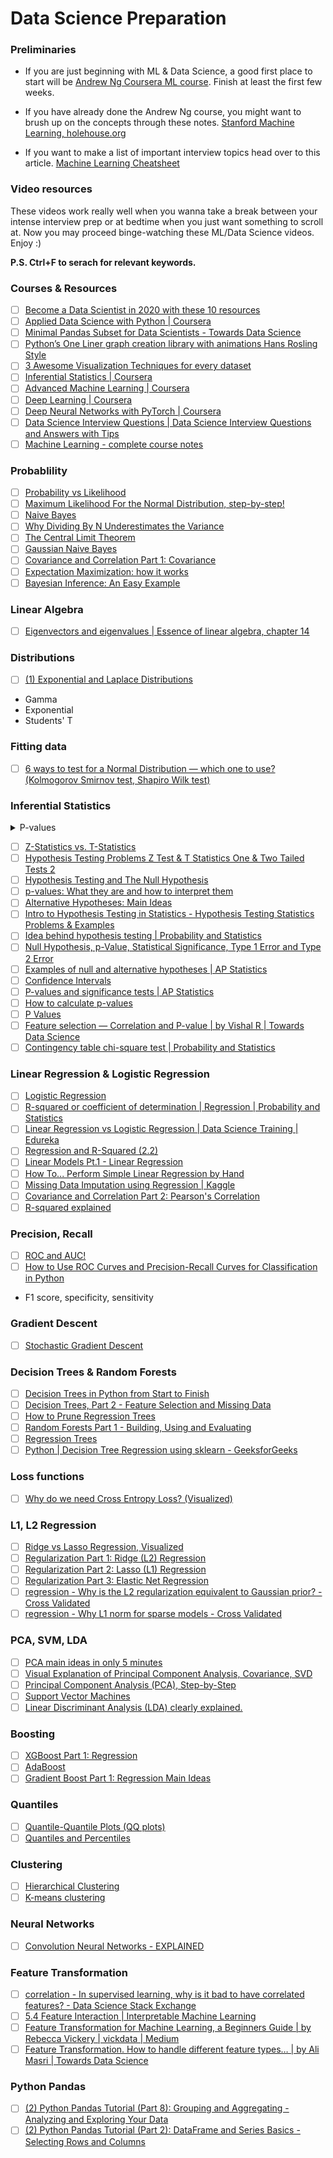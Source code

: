 # Data Science Preparation

### Preliminaries

 - If you are just beginning with ML & Data Science, a good first place to start will be [Andrew Ng Coursera ML course](https://www.coursera.org/learn/machine-learning). Finish at least the first few weeks.

 - If you have already done the Andrew Ng course, you might want to brush up on the concepts through these notes. [Stanford Machine Learning, holehouse.org](https://www.holehouse.org/mlclass/)

 - If you want to make a list of important interview topics head over to this article. [Machine Learning Cheatsheet](https://medium.com/swlh/cheat-sheets-for-machine-learning-interview-topics-51c2bc2bab4f)

### Video resources

These videos work really well when you wanna take a break between your intense interview prep or at bedtime when you just want something to scroll at. Now you may proceed binge-watching these ML/Data Science videos. Enjoy :)

**P.S. Ctrl+F to serach for relevant keywords.**

### Courses & Resources
 - [ ] <A HREF="https://towardsdatascience.com/top-10-resources-to-become-a-data-scientist-in-2020-99a315194701">Become a Data Scientist in 2020 with these 10 resources</A>
 - [ ] <A HREF="https://www.coursera.org/specializations/data-science-python?ranMID=40328&ranEAID=lVarvwc5BD0&ranSiteID=lVarvwc5BD0-_4L3mvw.I6oY9SNPHAtR2Q&siteID=lVarvwc5BD0-_4L3mvw.I6oY9SNPHAtR2Q&utm_content=2&utm_medium=partners&utm_source=linkshare&utm_campaign=lVarvwc5BD0">Applied Data Science with Python | Coursera</A>
 - [ ] <A HREF="https://towardsdatascience.com/minimal-pandas-subset-for-data-scientists-6355059629ae">Minimal Pandas Subset for Data Scientists - Towards Data Science</A>
 - [ ] <A HREF="https://towardsdatascience.com/pythons-one-liner-graph-creation-library-with-animations-hans-rosling-style-f2cb50490396">Python’s One Liner graph creation library with animations Hans Rosling Style</A>
 - [ ] <A HREF="https://towardsdatascience.com/3-awesome-visualization-techniques-for-every-dataset-9737eecacbe8">3 Awesome Visualization Techniques for every dataset</A>
 - [ ] <A HREF="https://www.coursera.org/learn/inferential-statistics-intro?ranMID=40328&ranEAID=lVarvwc5BD0&ranSiteID=lVarvwc5BD0-ydEVG6k5kidzLtNqbbVQvQ&siteID=lVarvwc5BD0-ydEVG6k5kidzLtNqbbVQvQ&utm_content=2&utm_medium=partners&utm_source=linkshare&utm_campaign=lVarvwc5BD0">Inferential Statistics | Coursera</A>
 - [ ] <A HREF="https://www.coursera.org/specializations/aml?ranMID=40328&ranEAID=lVarvwc5BD0&ranSiteID=lVarvwc5BD0-_1LkRNzPhJ43gzMHQzcbag&siteID=lVarvwc5BD0-_1LkRNzPhJ43gzMHQzcbag&utm_content=2&utm_medium=partners&utm_source=linkshare&utm_campaign=lVarvwc5BD0">Advanced Machine Learning | Coursera</A>
 - [ ] <A HREF="https://www.coursera.org/specializations/deep-learning?ranMID=40328&ranEAID=lVarvwc5BD0&ranSiteID=lVarvwc5BD0-m3SBadPJeg1Z1rWVng39OQ&siteID=lVarvwc5BD0-m3SBadPJeg1Z1rWVng39OQ&utm_content=2&utm_medium=partners&utm_source=linkshare&utm_campaign=lVarvwc5BD0">Deep Learning | Coursera</A>
 - [ ] <A HREF="https://www.coursera.org/learn/deep-neural-networks-with-pytorch?ranMID=40328&ranEAID=lVarvwc5BD0&ranSiteID=lVarvwc5BD0-Kb0qPiTtTFPC3kMQZlnqpg&siteID=lVarvwc5BD0-Kb0qPiTtTFPC3kMQZlnqpg&utm_content=2&utm_medium=partners&utm_source=linkshare&utm_campaign=lVarvwc5BD0">Deep Neural Networks with PyTorch | Coursera</A>
 - [ ] <A HREF="https://www.youtube.com/watch?v=7YuTmLvs1Dc">Data Science Interview Questions | Data Science Interview Questions and Answers with Tips</A>
 - [ ] <A HREF="http://www.holehouse.org/mlclass/">Machine Learning - complete course notes</A>

### Probablility
 - [ ] <A HREF="https://www.youtube.com/watch?v=pYxNSUDSFH4">Probability vs Likelihood</A>
 - [ ] <A HREF="https://www.youtube.com/watch?v=Dn6b9fCIUpM">Maximum Likelihood For the Normal Distribution, step-by-step!</A>
 - [ ] <A HREF="https://www.youtube.com/watch?v=O2L2Uv9pdDA">Naive Bayes</A>
 - [ ] <A HREF="https://www.youtube.com/watch?v=sHRBg6BhKjI">Why Dividing By N Underestimates the Variance</A>
 - [ ] <A HREF="https://www.youtube.com/watch?v=YAlJCEDH2uY">The Central Limit Theorem</A>
 - [ ] <A HREF="https://www.youtube.com/watch?v=H3EjCKtlVog">Gaussian Naive Bayes</A>
 - [ ] <A HREF="https://www.youtube.com/watch?v=qtaqvPAeEJY">Covariance and Correlation Part 1: Covariance</A>
 - [ ] <A HREF="https://www.youtube.com/watch?v=iQoXFmbXRJA">Expectation Maximization: how it works</A>
 - [ ] <A HREF="https://www.youtube.com/watch?v=I4dkEALQv34">Bayesian Inference: An Easy Example</A>

### Linear Algebra
 - [ ] <A HREF="https://m.youtube.com/watch?feature=youtu.be&v=PFDu9oVAE-g">Eigenvectors and eigenvalues | Essence of linear algebra, chapter 14</A>

### Distributions
 - [ ] <A HREF="https://www.youtube.com/watch?v=5ptp4naoYEo">(1) Exponential and Laplace Distributions</A>
 - Gamma
 - Exponential
 - Students' T
 
### Fitting data
 - [ ] <A HREF="https://towardsdatascience.com/6-ways-to-test-for-a-normal-distribution-which-one-to-use-9dcf47d8fa93">6 ways to test for a Normal Distribution — which one to use? (Kolmogorov Smirnov test, Shapiro Wilk test)</A>
 
 
### Inferential Statistics
<details>
  <summary>P-values</summary>
  <ul>
   <li> 0 <= p-value <= 1
   <li> The closer the p-value to 0, the more the confidence that the null hypothesis (that there is no difference between two things) is false.
  </ul>
</details>

 - [ ] <A HREF="https://www.youtube.com/watch?v=DEkPZv5ppHI">Z-Statistics vs. T-Statistics</A>
 - [ ] <A HREF="https://www.youtube.com/watch?v=zJ8e_wAWUzE">Hypothesis Testing Problems Z Test & T Statistics One & Two Tailed Tests 2</A>
 - [ ] <A HREF="https://www.youtube.com/watch?v=0oc49DyA3hU">Hypothesis Testing and The Null Hypothesis</A>
 - [ ] <A HREF="https://www.youtube.com/watch?v=vemZtEM63GY">p-values: What they are and how to interpret them</A>
 - [ ] <A HREF="https://www.youtube.com/watch?v=5koKb5B_YWo">Alternative Hypotheses: Main Ideas</A>
 - [ ] <A HREF="https://www.youtube.com/watch?v=VK-rnA3-41c">Intro to Hypothesis Testing in Statistics - Hypothesis Testing Statistics Problems &amp; Examples</A>
 - [ ] <A HREF="https://www.youtube.com/watch?v=dpGmVV0-4jc">Idea behind hypothesis testing | Probability and Statistics</A>
 - [ ] <A HREF="https://www.youtube.com/watch?v=YSwmpAmLV2s">Null Hypothesis, p-Value, Statistical Significance, Type 1 Error and Type 2 Error</A>
 - [ ] <A HREF="https://www.youtube.com/watch?v=_3_6wjycJdk">Examples of null and alternative hypotheses | AP Statistics</A>
 - [ ] <A HREF="https://www.youtube.com/watch?v=TqOeMYtOc1w">Confidence Intervals</A>
 - [ ] <A HREF="https://www.youtube.com/watch?v=KS6KEWaoOOE">P-values and significance tests | AP Statistics</A>
 - [ ] <A HREF="https://www.youtube.com/watch?v=JQc3yx0-Q9E">How to calculate p-values</A>
 - [ ] <A HREF="https://www.youtube.com/watch?v=5Z9OIYA8He8">P Values</A>
 - [ ] <A HREF="https://towardsdatascience.com/feature-selection-correlation-and-p-value-da8921bfb3cf">Feature selection — Correlation and P-value | by Vishal R | Towards Data Science</A>
 - [ ] <A HREF="https://www.youtube.com/watch?v=hpWdDmgsIRE">Contingency table chi-square test | Probability and Statistics</A>

### Linear Regression & Logistic Regression
 - [ ] <A HREF="https://www.youtube.com/watch?v=yIYKR4sgzI8">Logistic Regression</A>
 - [ ] <A HREF="https://www.youtube.com/watch?v=lng4ZgConCM">R-squared or coefficient of determination | Regression | Probability and Statistics</A>
 - [ ] <A HREF="https://www.youtube.com/watch?v=OCwZyYH14uw">Linear Regression vs Logistic Regression | Data Science Training | Edureka</A>
 - [ ] <A HREF="https://www.youtube.com/watch?v=Q-TtIPF0fCU">Regression and R-Squared (2.2)</A>
 - [ ] <A HREF="https://www.youtube.com/watch?v=nk2CQITm_eo">Linear Models Pt.1 - Linear Regression</A>
 - [ ] <A HREF="https://www.youtube.com/watch?v=GhrxgbQnEEU">How To... Perform Simple Linear Regression by Hand</A>
 - [ ] <A HREF="https://www.kaggle.com/shashankasubrahmanya/missing-data-imputation-using-regression">Missing Data Imputation using Regression | Kaggle</A>
 - [ ] <A HREF="https://www.youtube.com/watch?v=xZ_z8KWkhXE">Covariance and Correlation Part 2: Pearson&#39;s Correlation</A>
 - [ ] <A HREF="https://www.youtube.com/watch?v=2AQKmw14mHM">R-squared explained</A>
 
### Precision, Recall
 - [ ] <A HREF="https://www.youtube.com/watch?v=4jRBRDbJemM">ROC and AUC!</A>
 - [ ] <A HREF="https://machinelearningmastery.com/roc-curves-and-precision-recall-curves-for-classification-in-python/">How to Use ROC Curves and Precision-Recall Curves for Classification in Python</A>
 - F1 score, specificity, sensitivity

### Gradient Descent
 - [ ] <A HREF="https://www.youtube.com/watch?v=vMh0zPT0tLI">Stochastic Gradient Descent</A>
 
### Decision Trees & Random Forests
 - [ ] <A HREF="https://www.youtube.com/watch?v=q90UDEgYqeI">Decision Trees in Python from Start to Finish</A>
 - [ ] <A HREF="https://www.youtube.com/watch?v=wpNl-JwwplA">Decision Trees, Part 2 - Feature Selection and Missing Data</A>
 - [ ] <A HREF="https://www.youtube.com/watch?v=D0efHEJsfHo">How to Prune Regression Trees</A>
 - [ ] <A HREF="https://www.youtube.com/watch?v=J4Wdy0Wc_xQ">Random Forests Part 1 - Building, Using and Evaluating</A>
 - [ ] <A HREF="https://www.youtube.com/watch?v=g9c66TUylZ4">Regression Trees</A>
 - [ ] <A HREF="https://www.geeksforgeeks.org/python-decision-tree-regression-using-sklearn/?ref=rp">Python | Decision Tree Regression using sklearn - GeeksforGeeks</A>
 
### Loss functions
 - [ ] <A HREF="https://www.youtube.com/watch?v=gIx974WtVb4">Why do we need Cross Entropy Loss? (Visualized)</A>

### L1, L2 Regression
 - [ ] <A HREF="https://www.youtube.com/watch?v=Xm2C_gTAl8c">Ridge vs Lasso Regression, Visualized</A>
 - [ ] <A HREF="https://www.youtube.com/watch?v=Q81RR3yKn30">Regularization Part 1: Ridge (L2) Regression</A>
 - [ ] <A HREF="https://www.youtube.com/watch?v=NGf0voTMlcs">Regularization Part 2: Lasso (L1) Regression</A>
 - [ ] <A HREF="https://www.youtube.com/watch?v=1dKRdX9bfIo">Regularization Part 3: Elastic Net Regression</A>
 - [ ] <A HREF="https://stats.stackexchange.com/questions/163388/why-is-the-l2-regularization-equivalent-to-gaussian-prior">regression - Why is the L2 regularization equivalent to Gaussian prior? - Cross Validated</A>
 - [ ] <A HREF="https://stats.stackexchange.com/questions/45643/why-l1-norm-for-sparse-models">regression - Why L1 norm for sparse models - Cross Validated</A>
 
### PCA, SVM, LDA
 - [ ] <A HREF="https://www.youtube.com/watch?v=HMOI_lkzW08">PCA main ideas in only 5 minutes</A>
 - [ ] <A HREF="https://www.youtube.com/watch?v=5HNr_j6LmPc">Visual Explanation of Principal Component Analysis, Covariance, SVD</A>
 - [ ] <A HREF="https://www.youtube.com/watch?v=FgakZw6K1QQ">Principal Component Analysis (PCA), Step-by-Step</A>
 - [ ] <A HREF="https://www.youtube.com/watch?v=efR1C6CvhmE">Support Vector Machines</A>
 - [ ] <A HREF="https://www.youtube.com/watch?v=azXCzI57Yfc">Linear Discriminant Analysis (LDA) clearly explained.</A>
 
### Boosting
 - [ ] <A HREF="https://www.youtube.com/watch?v=OtD8wVaFm6E">XGBoost Part 1: Regression</A>
 - [ ] <A HREF="https://www.youtube.com/watch?v=LsK-xG1cLYA">AdaBoost</A>
 - [ ] <A HREF="https://www.youtube.com/watch?v=3CC4N4z3GJc">Gradient Boost Part 1: Regression Main Ideas</A>

### Quantiles
 - [ ] <A HREF="https://www.youtube.com/watch?v=okjYjClSjOg">Quantile-Quantile Plots (QQ plots)</A>
 - [ ] <A HREF="https://www.youtube.com/watch?v=IFKQLDmRK0Y">Quantiles and Percentiles</A>

### Clustering
 - [ ] <A HREF="https://www.youtube.com/watch?v=7xHsRkOdVwo">Hierarchical Clustering</A>
 - [ ] <A HREF="https://www.youtube.com/watch?v=4b5d3muPQmA">K-means clustering</A>

### Neural Networks
 - [ ] <A HREF="https://www.youtube.com/watch?v=m8pOnJxOcqY">Convolution Neural Networks - EXPLAINED</A>

### Feature Transformation

 - [ ] <A HREF="https://datascience.stackexchange.com/questions/24452/in-supervised-learning-why-is-it-bad-to-have-correlated-features">correlation - In supervised learning, why is it bad to have correlated features? - Data Science Stack Exchange</A>
 - [ ] <A HREF="https://christophm.github.io/interpretable-ml-book/interaction.html">5.4 Feature Interaction | Interpretable Machine Learning</A>
 - [ ] <A HREF="https://medium.com/vickdata/four-feature-types-and-how-to-transform-them-for-machine-learning-8693e1c24e80">Feature Transformation for Machine Learning, a Beginners Guide | by Rebecca Vickery | vickdata | Medium</A>
 - [ ] <A HREF="https://towardsdatascience.com/apache-spark-mllib-tutorial-7aba8a1dce6e">Feature Transformation. How to handle different feature types… | by Ali Masri | Towards Data Science</A> 

### Python Pandas
 - [ ] <A HREF="https://www.youtube.com/watch?v=txMdrV1Ut64">(2) Python Pandas Tutorial (Part 8): Grouping and Aggregating - Analyzing and Exploring Your Data</A>
 - [ ] <A HREF="https://www.youtube.com/watch?v=zmdjNSmRXF4&list=PL-osiE80TeTsWmV9i9c58mdDCSskIFdDS&index=2">(2) Python Pandas Tutorial (Part 2): DataFrame and Series Basics - Selecting Rows and Columns</A>
